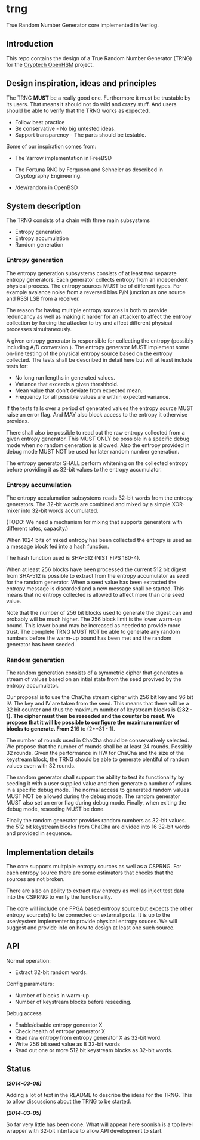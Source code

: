 trng
====

True Random Number Generator core implemented in Verilog.

## Introduction ##
This repo contains the design of a True Random Number Generator (TRNG)
for the [Cryptech OpenHSM](http://cryptech.is/) project.


## Design inspiration, ideas and principles ##

The TRNG **MUST** be a really good one. Furthermore it must be trustable
by its users. That means it should not do wild and crazy stuff. And
users should be able to verify that the TRNG works as expected.

* Follow best practice
* Be conservative - No big untested ideas.
* Support transparency - The parts should be testable.


Some of our inspiration comes from:

* The Yarrow implementation in FreeBSD

* The Fortuna RNG by Ferguson and Schneier as described in Cryptography
Engineering.

* /dev/random in OpenBSD


## System description ##

The TRNG consists of a chain with three main subsystems

* Entropy generation
* Entropy accumulation
* Random generation


### Entropy generation ###

The entropy generation subsystems consists of at least two separate entropy
generators. Each generator collects entropy from an independent physical
process. The entropy sources MUST be of different types. For example
avalance noise from a reversed bias P/N junction as one source and RSSI
LSB from a receiver.

The reason for having multiple entropy sources is both to provide
reduncancy as well as making it harder for an attacker to affect the
entropy collection by forcing the attacker to try and affect different
physical processes simultaneously.

A given entropy generator is responsible for collecting the entropy
(possibly including A/D conversion.). The entropy generator MUST
implement some on-line testing of the physical entropy source based on
the entropy collected. The tests shall be described in detail here but
will at least include tests for:

* No long run lengths in generated values.
* Variance that exceeds a given threshhold.
* Mean value that don't deviate from expected mean.
* Frequency for all possible values are within expected variance.

If the tests fails over a period of generated values the entropy source
MUST raise an error flag. And MAY also block access to the entropy it
otherwise provides.

There shall also be possible to read out the raw entropy collected from
a given entropy generator. This MUST ONLY be possible in a specific
debug mode when no random generation is allowed. Also the entropy
provided in debug mode MUST NOT be used for later random number
generation. 

The entropy generator SHALL perform whitening on the collected entropy
before providing it as 32-bit values to the entropy accumulator.



### Entropy accumulation ###

The entropy acculumation subsystems reads 32-bit words from the entropy
generators. The 32-bit words are combined and mixed by a simple
XOR-mixer into 32-bit words accumulated.

(TODO: We need a mechanism for mixing that supports generators with
different rates, capacity.)

When 1024 bits of mixed entropy has been collected the entropy is used
as a message block fed into a hash function.

The hash function used is SHA-512 (NIST FIPS 180-4).

When at least 256 blocks have been processed the current 512 bit digest
from SHA-512 is possible to extract from the entropy accumulator as seed
for the random generator. When a seed value has been extracted the
entropy message is discarded and a new message shall be started. This
means that no entropy collected is allowed to affect more than one seed
value.

Note that the number of 256 bit blocks used to generate the digest can
and probably will be much higher. The 256 block limit is the lower
warm-up bound. This lower bound may be increased as needed to provide
more trust. The complete TRNG MUST NOT be able to generate any random
numbers before the warm-up bound has been met and the random generator
has been seeded.


### Random generation ###

The random generation consists of a symmetric cipher that generates a
stream of values based on an intial state from the seed provived by the
entropy accumulator.

Our proposal is to use the ChaCha stream cipher with 256 bit key and 96
bit IV. The key and IV are taken from the seed. This means that there
will be a 32 bit counter and thus the maximum number of keystream blocks
is (2**32 - 1). The cipher must then be reseeded and the counter be
reset. We propose that it will be possible to configure the maximum
number of blocks to generate. From 2**16 to (2**31 - 1).

The number of rounds used in ChaCha should be conservatively
selected. We propose that the number of rounds shall be at least 24
rounds. Possibly 32 rounds. Given the performance in HW for ChaCha and
the size of the keystream block, the TRNG should be able to generate
plentiful of random values even with 32 rounds.

The random generator shall support the ability to test its functionality
by seeding it with a user supplied value and then generate a number of
values in a specific debug mode. The normal access to generated random
values MUST NOT be allowed during the debug mode. The random generator
MUST also set an error flag during debug mode. Finally, when exiting the
debug mode, reseeding MUST be done.

Finally the random generator provides random numbers as 32-bit
values. the 512 bit keystream blocks from ChaCha are divided into 16
32-bit words and provided in sequence.


## Implementation details ##

The core supports multpiple entropy sources as well as a CSPRNG. For
each entropy source there are some estimators that checks that the
sources are not broken.

There are also an ability to extract raw entropy as well as inject test
data into the CSPRNG to verify the functionality.

The core will include one FPGA based entropy source but expects the
other entropy source(s) to be connected on external ports. It is up to
the user/system implementer to provide physical entropy souces. We will
suggest and provide info on how to design at least one such source.


## API ##

Normal operation:
* Extract 32-bit random words.


Config parameters:
* Number of blocks in warm-up.
* Number of keystream blocks before reseeding.


Debug access
* Enable/disable entropy generator X
* Check health of entropy generator X
* Read raw entropy from entropy generator X as 32-bit word.
* Write 256 bit seed value as 8 32-bit words
* Read out one or more 512 bit keystream blocks as 32-bit words.



## Status ##

***(2014-03-08)***

Adding a lot of text in the README to describe the ideas for the
TRNG. This to allow discussions about the TRNG to be started.


***(2014-03-05)***

So far very little has been done. What will appear here soonish is a top
level wrapper with 32-bit interface to allow API development to start.


